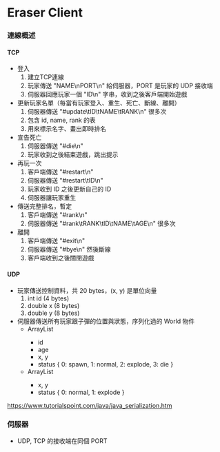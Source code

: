 # Eraser Client

### 連線概述

#### TCP
- 登入
  1. 建立TCP連線
  2. 玩家傳送 "NAME\nPORT\n" 給伺服器，PORT 是玩家的 UDP 接收端
  3. 伺服器回應玩家一個 "ID\n" 字串，收到之後客戶端開始遊戲
- 更新玩家名單（每當有玩家登入、重生、死亡、斷線、離開）
  1. 伺服器傳送 "#update\tID\tNAME\tRANK\n" 很多次
  2. 包含 id, name, rank 的表
  3. 用來標示名字、畫出即時排名
- 宣告死亡
  1. 伺服器傳送 "#die\n"
  2. 玩家收到之後結束遊戲，跳出提示
- 再玩一次
  1. 客戶端傳送 "#restart\n"
  2. 伺服器傳送 "#restart\tID\n"
  3. 玩家收到 ID 之後更新自己的 ID
  4. 伺服器讓玩家重生
- 傳送完整排名，暫定
  1. 客戶端傳送 "#rank\n"
  2. 伺服器傳送 "#rank\tRANK\tID\tNAME\tAGE\n" 很多次
- 離開
  1. 客戶端傳送 "#exit\n"
  2. 伺服器傳送 "#bye\n" 然後斷線
  3. 客戶端收到之後關閉遊戲


#### UDP
- 玩家傳送控制資料，共 20 bytes，(x, y) 是單位向量
  1. int id (4 bytes)
  2. double x (8 bytes)
  3. double y (8 bytes)
- 伺服器傳送所有玩家跟子彈的位置與狀態，序列化過的 World 物件
  - ArrayList<Player>
    - id
    - age
    - x, y
    - status { 0: spawn, 1: normal, 2: explode, 3: die }
  - ArrayList<Bullet>
    - x, y
    - status { 0: normal, 1: explode }

https://www.tutorialspoint.com/java/java_serialization.htm

### 伺服器

- UDP, TCP 的接收端在同個 PORT
